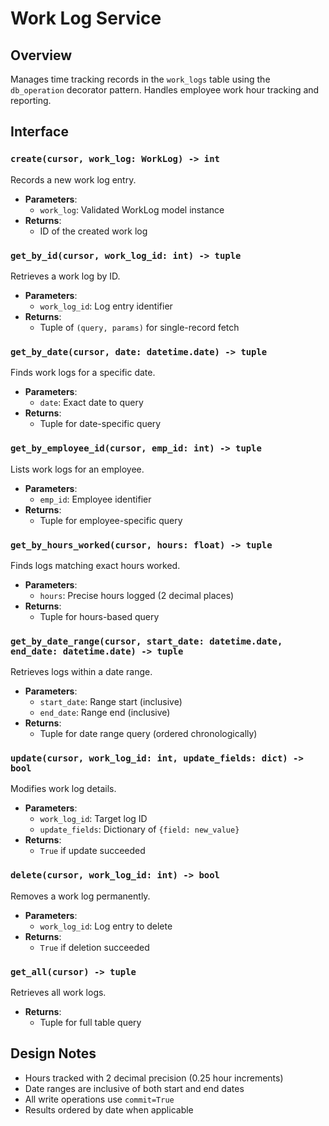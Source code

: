 # Work Log Service

## Overview
Manages time tracking records in the `work_logs` table using the `db_operation` decorator pattern. Handles employee work hour tracking and reporting.

## Interface

### `create(cursor, work_log: WorkLog) -> int`
Records a new work log entry.
- **Parameters**:
  - `work_log`: Validated WorkLog model instance
- **Returns**:
  - ID of the created work log

### `get_by_id(cursor, work_log_id: int) -> tuple`
Retrieves a work log by ID.
- **Parameters**:
  - `work_log_id`: Log entry identifier
- **Returns**:
  - Tuple of `(query, params)` for single-record fetch

### `get_by_date(cursor, date: datetime.date) -> tuple`
Finds work logs for a specific date.
- **Parameters**:
  - `date`: Exact date to query
- **Returns**:
  - Tuple for date-specific query

### `get_by_employee_id(cursor, emp_id: int) -> tuple`
Lists work logs for an employee.
- **Parameters**:
  - `emp_id`: Employee identifier
- **Returns**:
  - Tuple for employee-specific query

### `get_by_hours_worked(cursor, hours: float) -> tuple`
Finds logs matching exact hours worked.
- **Parameters**:
  - `hours`: Precise hours logged (2 decimal places)
- **Returns**:
  - Tuple for hours-based query

### `get_by_date_range(cursor, start_date: datetime.date, end_date: datetime.date) -> tuple`
Retrieves logs within a date range.
- **Parameters**:
  - `start_date`: Range start (inclusive)
  - `end_date`: Range end (inclusive)
- **Returns**:
  - Tuple for date range query (ordered chronologically)

### `update(cursor, work_log_id: int, update_fields: dict) -> bool`
Modifies work log details.
- **Parameters**:
  - `work_log_id`: Target log ID
  - `update_fields`: Dictionary of `{field: new_value}`
- **Returns**:
  - `True` if update succeeded

### `delete(cursor, work_log_id: int) -> bool`
Removes a work log permanently.
- **Parameters**:
  - `work_log_id`: Log entry to delete
- **Returns**:
  - `True` if deletion succeeded

### `get_all(cursor) -> tuple`
Retrieves all work logs.
- **Returns**:
  - Tuple for full table query

## Design Notes
- Hours tracked with 2 decimal precision (0.25 hour increments)
- Date ranges are inclusive of both start and end dates
- All write operations use `commit=True`
- Results ordered by date when applicable
